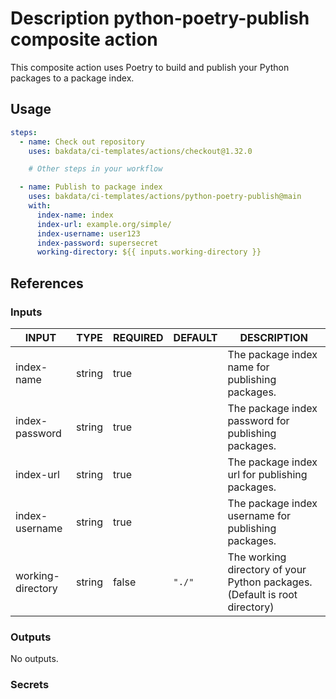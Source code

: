 # Description python-poetry-publish composite action

This composite action uses Poetry to build and publish your Python packages to a package index.

## Usage

```yaml
steps:
  - name: Check out repository
    uses: bakdata/ci-templates/actions/checkout@1.32.0

    # Other steps in your workflow

  - name: Publish to package index
    uses: bakdata/ci-templates/actions/python-poetry-publish@main
    with:
      index-name: index
      index-url: example.org/simple/
      index-username: user123
      index-password: supersecret
      working-directory: ${{ inputs.working-directory }}
```

## References

### Inputs

<!-- AUTO-DOC-INPUT:START - Do not remove or modify this section -->

| INPUT             | TYPE   | REQUIRED | DEFAULT | DESCRIPTION                                                                |
| ----------------- | ------ | -------- | ------- | -------------------------------------------------------------------------- |
| index-name        | string | true     |         | The package index name for publishing packages.                            |
| index-password    | string | true     |         | The package index password for publishing packages.                        |
| index-url         | string | true     |         | The package index url for publishing packages.                             |
| index-username    | string | true     |         | The package index username for publishing packages.                        |
| working-directory | string | false    | `"./"`  | The working directory of your Python packages. (Default is root directory) |

<!-- AUTO-DOC-INPUT:END -->

### Outputs

<!-- AUTO-DOC-OUTPUT:START - Do not remove or modify this section -->

No outputs.

<!-- AUTO-DOC-OUTPUT:END -->

### Secrets
